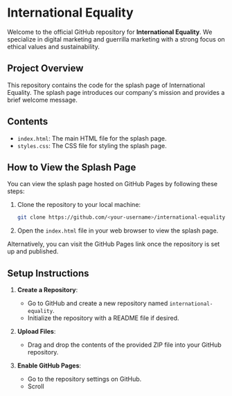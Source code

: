 # International Equality

Welcome to the official GitHub repository for **International Equality**. We specialize in digital marketing and guerrilla marketing with a strong focus on ethical values and sustainability.

## Project Overview

This repository contains the code for the splash page of International Equality. The splash page introduces our company's mission and provides a brief welcome message.

## Contents

- `index.html`: The main HTML file for the splash page.
- `styles.css`: The CSS file for styling the splash page.

## How to View the Splash Page

You can view the splash page hosted on GitHub Pages by following these steps:

1. Clone the repository to your local machine:
    ```bash
    git clone https://github.com/<your-username>/international-equality.git
    ```
2. Open the `index.html` file in your web browser to view the splash page.

Alternatively, you can visit the GitHub Pages link once the repository is set up and published.

## Setup Instructions

1. **Create a Repository**:
   - Go to GitHub and create a new repository named `international-equality`.
   - Initialize the repository with a README file if desired.

2. **Upload Files**:
   - Drag and drop the contents of the provided ZIP file into your GitHub repository.

3. **Enable GitHub Pages**:
   - Go to the repository settings on GitHub.
   - Scroll
